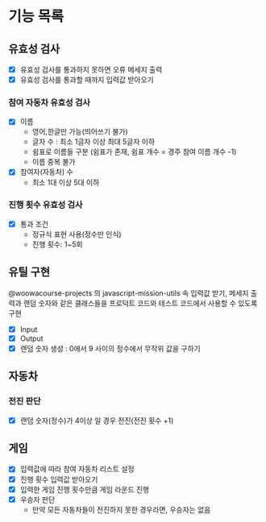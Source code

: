 # 기능 목록
## 유효성 검사
- [x] 유효성 검사를 통과하지 못하면 오류 메세지 출력
- [x] 유효성 검사를 통과할 때까지 입력값 받아오기
### 참여 자동차 유효성 검사
- [x] 이름
  - 영어,한글만 가능(띄어쓰기 불가)
  - 글자 수 : 최소 1글자 이상 최대 5글자 이하
  - 쉼표로 이름들 구분 (쉼표가 존재, 쉼표 개수 = 경주 참여 이름 개수 -1)
  - 이름 중복 불가
- [x] 참여자(자동차) 수 
  - 최소 1대 이상 5대 이하
  
### 진행 횟수 유효성 검사
- [x] 통과 조건
  - 정규식 표현 사용(정수만 인식)
  - 진행 횟수: 1~5회

## 유틸 구현
@woowacourse-projects 의 
javascript-mission-utils 속 입력값 받기, 메세지 출력과 랜덤 숫자와 같은 클래스들을 프로덕트 코드와 테스트 코드에서 사용할 수 있도록 구현

- [x] Input
- [x] Output
- [x] 랜덤 숫자 생성 : 0에서 9 사이의 정수에서 무작위 값을 구하기

## 자동차
### 전진 판단
- [x] 랜덤 숫자(정수)가 4이상 일 경우 전진(전진 횟수 +1)

## 게임 
- [x] 입력값에 따라 참여 자동차 리스트 설정
- [x] 진행 횟수 입력값 받아오기 
- [x] 입력한 게임 진행 횟수만큼 게임 라운드 진행
- [x] 우승자 판단
  - 만약 모든 자동차들이 전진하지 못한 경우라면, 우승자는 없음
